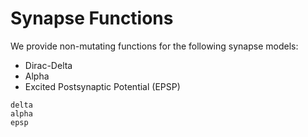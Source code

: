 # Synapse Functions

We provide non-mutating functions for the following synapse models:
- Dirac-Delta
- Alpha
- Excited Postsynaptic Potential (EPSP)

```@docs
delta
alpha
epsp
```